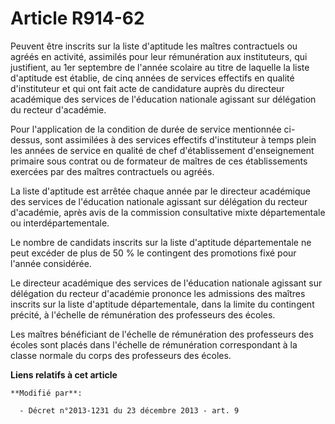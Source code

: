 # Article R914-62

Peuvent être inscrits sur la liste d'aptitude les maîtres contractuels ou agréés en activité, assimilés pour leur
rémunération aux instituteurs, qui justifient, au 1er septembre de l'année scolaire au titre de laquelle la liste d'aptitude
est établie, de cinq années de services effectifs en qualité d'instituteur et qui ont fait acte de candidature auprès du
directeur académique des services de l'éducation nationale agissant sur délégation du recteur d'académie.

Pour l'application de la condition de durée de service mentionnée ci-dessus, sont assimilées à des services effectifs
d'instituteur à temps plein les années de service en qualité de chef d'établissement d'enseignement primaire sous contrat ou
de formateur de maîtres de ces établissements exercées par des maîtres contractuels ou agréés.

La liste d'aptitude est arrêtée chaque année par le directeur académique des services de l'éducation nationale agissant sur
délégation du recteur d'académie, après avis de la commission consultative mixte départementale ou interdépartementale.

Le nombre de candidats inscrits sur la liste d'aptitude départementale ne peut excéder de plus de 50 % le contingent des
promotions fixé pour l'année considérée.

Le directeur académique des services de l'éducation nationale agissant sur délégation du recteur d'académie prononce les
admissions des maîtres inscrits sur la liste d'aptitude départementale, dans la limite du contingent précité, à l'échelle de
rémunération des professeurs des écoles.

Les maîtres bénéficiant de l'échelle de rémunération des professeurs des écoles sont placés dans l'échelle de rémunération
correspondant à la classe normale du corps des professeurs des écoles.

**Liens relatifs à cet article**

	**Modifié par**:

	  - Décret n°2013-1231 du 23 décembre 2013 - art. 9
